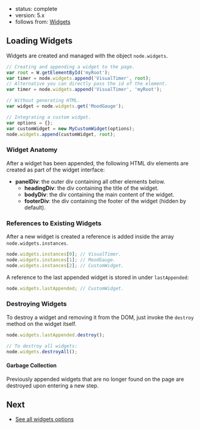 - status: complete
- version: 5.x
- follows from: [Widgets](Widgets-v5)

## Loading Widgets

Widgets are created and managed with the object `node.widgets`.

```js
// Creating and appending a widget to the page.
var root = W.getElementById('myRoot');
var timer = node.widgets.append('VisualTimer', root);
// Alternative you can directly pass the id of the element.
var timer = node.widgets.append('VisualTimer', 'myRoot');

// Without generating HTML.
var widget = node.widgets.get('MoodGauge');

// Integrating a custom widget.
var options = {};
var customWidget = new MyCustomWidget(options);
node.widgets.append(customWidget, root);
```


### Widget Anatomy

After a widget has been appended, the following HTML div elements are created as
part of the widget interface:

- **panelDiv**: the outer div containing all other elements below.
   - **headingDiv**: the div containing the title of the widget.
   - **bodyDiv**: the div containing the main content of the widget.
   - **footerDiv**: the div containing the footer of the widget (hidden
       by default).

### References to Existing Widgets

After a new widget is created a reference is added inside the array
`node.widgets.instances`.

```js
node.widgets.instances[0]; // VisualTimer.
node.widgets.instances[1]; // MoodGauge.
node.widgets.instances[2]; // CustomWidget.
```

A reference to the last appended widget is stored in under `lastAppended`:

```js
node.widgets.lastAppended; // CustomWidget.
```

### Destroying Widgets

To destroy a widget and removing it from the DOM, just invoke the
`destroy` method on the widget itself.

```js
node.widgets.lastAppended.destroy();

// To destroy all widgets:
node.widgets.destroyAll();
```

#### Garbage Collection

Previously appended widgets that are no longer found on the page are destroyed
upon entering a new step.


## Next

- [See all widgets options](Widgets-Options-v5)
